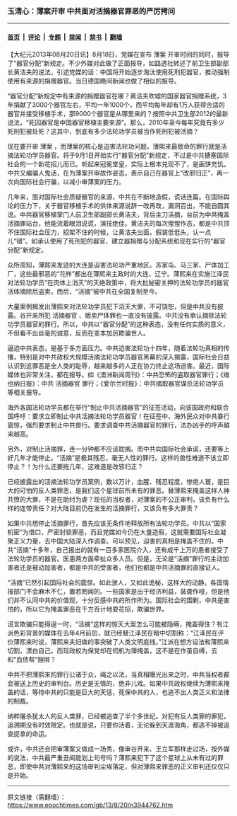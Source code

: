### 玉清心：薄案开审 中共面对活摘器官罪恶的严厉拷问

---

#### [首页](../../../..?n3944762) &nbsp;|&nbsp; [评论](../../../../../epoch-comment?n3944762) &nbsp;|&nbsp; [专题](../../../../../epoch-special?n3944762) &nbsp;|&nbsp; [禁闻](../../../../../epoch-news?n3944762) &nbsp;|&nbsp; [禁书](../../../../../books?n3944762) &nbsp;|&nbsp; [翻墙](https://github.com/gfw-breaker/nogfw/blob/master/README.md?n3944762)


<div class="post_content" id="artbody" itemprop="articleBody">
 <!-- article content begin -->
 <p>
  【大纪元2013年08月20日讯】8月18日，党媒在宣布
  <ok href="https://www.epochtimes.com/gb/tag/%E8%96%84%E6%A1%88.html">
   薄案
  </ok>
  开审时间的同时，报导了“器官分配”新规定。不少外媒对此做了正面报导，如路透社转述了前卫生部副部长黄洁夫的说法，引述党媒的话：中国将开始逐步淘汰使用死刑犯器官，推动强制使用有来源的捐赠器官。当日德国晚间新闻也做了相似的报导。
 </p>
 <p>
  “器官分配”新规定中有来源的捐赠器官在哪？黄洁夫吹嘘的国家器官捐赠系统，3年捐献了3000个器官左右，平均一年1000个，而平均每年却有1万人获得合适的器官并接受移植手术，那9000个器官是从哪里来的？按照中共卫生部2012的最新说法，“死囚器官是中国器官移植主要来源”。那么，2010年至今每年究竟有多少死刑犯被处死？这其中，到底有多少法轮功学员被当作死刑犯被活摘？
 </p>
 <p>
  现在要开审
  <ok href="https://www.epochtimes.com/gb/tag/%E8%96%84%E6%A1%88.html">
   薄案
  </ok>
  ，而薄案的核心是迫害法轮功问题，薄熙来最致命的罪行就是活摘法轮功学员器官。将于9月1日开始实行“器官分配”新规定，不过是中共搪塞国际社会的一个新花招儿而已。听起来冠冕堂皇，实际上根本兑现不了，是画饼充饥。中共又编骗人鬼话，在为薄案开审故作姿态，表示自己在器官上“改邪归正”，再一次向国际社会行骗，以减小审薄案的压力。
 </p>
 <p>
  几年来，面对国际社会质疑器官的来源，中共在不断地造假，谎话连篇。在国际舆论的压力下，关于器官移植手术的供体来源说辞一改再改，漏洞百出，不能自圆其说。中共器官移植掌门人前卫生部副部长黄洁夫，背后主刀活摘，台前为中共掩盖活摘罪站台，他能流着眼泪说谎，演技绝佳。黄洁夫的每次惺惺作态，都是中共顶不住国际社会压力，招架不住的时候，让黄洁夫出面，假装低低头，认一点儿“错”。如承认使用了死刑犯的器官、建立器捐赠与分配系统和现在实行的“器官分配”新规定。
 </p>
 <p>
  众所周知，薄熙来发迹的大连是迫害法轮功严重地区。苏家屯、马三家、尸体加工厂，这些最邪恶的“花样”都出在薄熙来主政时的大连、辽宁。薄熙来在实施江泽民对法轮功学员“在肉体上消灭”的灭绝政策中，将大批秘密关押的法轮功学员的器官活体摘除后盗卖，而后，“活摘”被中共在全国复制至今。
 </p>
 <p>
  大量案例揭发出薄熙来对法轮功学员犯下滔天大罪，不可饶恕，但是中共没有披露。谷开来所犯
  <ok href="https://www.epochtimes.com/gb/tag/%E6%B4%BB%E6%91%98%E5%99%A8%E5%AE%98.html">
   活摘器官
  </ok>
  、贩卖尸体罪也一直没有披露。中共没有承认摘除法轮功学员器官的罪行。所以，中共以“器官分配”的这种表态，没有任何实质的意义，不但看不出丝毫的诚意，反而在变本加厉欺骗世人。
 </p>
 <p>
  逼迫中共表态，是基于多方面压力。中共迫害法轮功十四年，随着法轮功真相的传播，特别是对中共政权大规模活摘法轮功学员器官黑幕的深入揭露，国际社会日益认识到这罪恶是全人类的耻辱，越来越多的人正在协力终止这场迫害。最近，国际媒体也非常关注，都在报导。如《澳洲新闻周刊》：中共恐怖的盗取器官罪行；《维也纳日报》：中共
  <ok href="https://www.epochtimes.com/gb/tag/%E6%B4%BB%E6%91%98%E5%99%A8%E5%AE%98.html">
   活摘器官
  </ok>
  罪行；《爱尔兰时报》：中共摘取器官谋杀法轮功学员等相关报导。
 </p>
 <p>
  海外各国法轮功学员都在举行“制止中共活摘器官”的征签活动，向该国政府和联合国呼吁：要求立即制止中共活摘法轮功学员器官！在征签中，海外民众对中共暴行震惊，强烈要求制止中共兽行。要求调查中共活摘器官的罪行，法办凶手的呼声越来越高。
 </p>
 <p>
  另外，对制止活摘罪，连一分钟都不应该耽搁。而中共向国际社会承诺，还要等上好几年才能停止。“活摘”是极其残忍，毫无人性的罪行。这样的兽性难道不该立即停止？！为什么还要拖几年，这难道是改邪归正？
 </p>
 <p>
  已经披露出的活摘法轮功学员案例，数以万计，血腥、残忍程度，惨绝人寰，是巨大的可怕的反人类罪恶，是我们这个星球前所未有的罪恶。替薄熙来掩盖这样人神共愤的大罪，不是在助纣为虐？现任的当权者，对薄案的不公正审判，该负有什么样的连带责任？对大陆目前仍在发生的活摘罪行，又该负有多大罪责？
 </p>
 <p>
  如果中共想停止活摘罪行，首先应该无条件地释放所有法轮功学员。中共以“国家机密”为借口，严密封锁罪恶，而且党媒如今仍在大量造假，这就需要国际社会凝聚正义力量，去中国大陆深入作调查。可以预见，迫害的真相是掩盖不住的。中共“活摘”十多年，自己报出的就有一百多家医院介入，还有成千上万的患者接受了法轮功学员的器官。医患两方面牵扯众多人员。但是，无论是“活摘”罪行的主动加害者还是被动加害者，都是中共的受害者，他们也都是中共活摘罪的直接证人。
 </p>
 <p>
  “活摘”已然引起国际社会的震惊。如此骇人，又如此诡秘，这样大的动静，各国情报部门不会麻木不仁，置若罔闻的。一些国家是出于经济利益，装聋作哑，但是他们并不认同中共的价值观，十分反感中共的所作所为。国际社会的围剿，中共是害怕的，所以它为掩盖罪恶在千方百计地耍花招，欺骗世界。
 </p>
 <p>
  谎言欺骗只能得逞一时，“活摘”这样的惊天大案怎么可能被隐瞒，掩盖得住？有江派色彩背景的媒体在去年4月前后，就已经替江泽民在暗中切割称：“江泽民在评价薄熙来时说，薄熙来夫妇做的事突破了人类文明底线。”江派在想方设法和薄熙来切割，漂白自己。而现政权为保党却在伺机为簿掩盖，这不是在作茧自缚，去和“血债帮”捆绑？
 </p>
 <p>
  中共不把薄熙来的罪行公诸于众，绳之以法，当真相曝光出来之时，中共当权者都会被送上历史的审判台。历史是无情的，绝非儿戏。如果中共政权继续为薄熙来掩盖的话，等待中共的只能是巨大的天惩，死保中共的人，也逃不出人类正义和法律的制裁。
 </p>
 <p>
  纳粹屠杀犹太人的反人类罪，已经被追查了半个多世纪。对犯有反人类罪的罪犯，追溯期没有时效限定。也就是说，只要你活着，无论躲到天涯海角，都逃不掉被追查捉拿的命运。
 </p>
 <p>
  或许，中共还会把审薄案又做成一场秀，像审谷开来、王立军那样走过场，按外媒的说法，中共最严重丑闻能划上句号吗？薄熙来犯下了这个星球上从未有过的罪恶，即使中共对薄熙来的这场审判尘埃落定，但对薄熙来罪恶的正义审判还仅仅只是开始。
 </p>
 <!-- article content end -->
 <div id="below_article_ad">
 </div>
</div>


---

原文链接（需翻墙）：https://www.epochtimes.com/gb/13/8/20/n3944762.htm